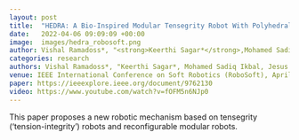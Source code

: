 ```yaml
---
layout: post
title:  "HEDRA: A Bio-Inspired Modular Tensegrity Robot With Polyhedral Parallel Modules"
date:   2022-04-06 09:09:09 +00:00
image:  images/hedra_robosoft.png
author: Vishal Ramadoss*, "<strong>Keerthi Sagar*</strong>,Mohamed Sadiq Ikbal, Jesus Hiram Lugo Calles, Raghuveer Siddaraboina and Matteo Zoppi- *Equal contribution"
categories: research
authors: Vishal Ramadoss*, "Keerthi Sagar*, Mohamed Sadiq Ikbal, Jesus Hiram Lugo Calles, Raghuveer Siddaraboina and Matteo Zoppi"
venue: IEEE International Conference on Soft Robotics (RoboSoft), April 04-08 2022, Edinburgh, UK.
paper: https://ieeexplore.ieee.org/document/9762130
video: https://www.youtube.com/watch?v=fOFM5n6NJp0
---
```

This paper proposes a new robotic mechanism based on tensegrity (‘tension-integrity’) robots and reconfigurable modular robots.
